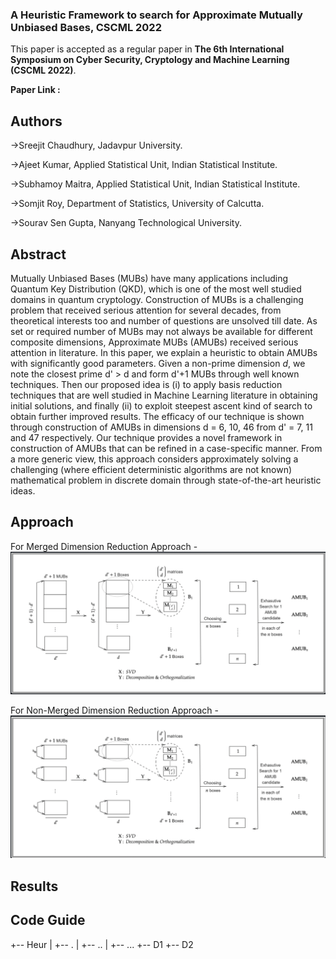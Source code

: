### A Heuristic Framework to search for Approximate Mutually Unbiased Bases, CSCML 2022

This paper is accepted as a regular paper in **The 6th International Symposium on Cyber Security, Cryptology and Machine Learning (CSCML 2022)**.

**Paper Link :**

## Authors
->Sreejit Chaudhury, Jadavpur University.

->Ajeet Kumar, Applied Statistical Unit, Indian Statistical Institute.

->Subhamoy Maitra, Applied Statistical Unit, Indian Statistical Institute.

->Somjit Roy, Department of Statistics, University of Calcutta.

->Sourav Sen Gupta, Nanyang Technological University.

## Abstract
Mutually Unbiased Bases (MUBs) have many applications including Quantum Key Distribution (QKD), which is one of the most well studied domains in quantum cryptology. Construction of MUBs is a challenging problem that received serious attention for several decades, from theoretical interests too and number of questions are unsolved till date. As set or required number of MUBs may not always be available for different composite dimensions, Approximate MUBs (AMUBs) received serious attention in literature. In this paper, we explain a heuristic to obtain AMUBs with significantly good parameters. Given a non-prime dimension $d$, we note the closest prime d' > d and form d'+1 MUBs through well known techniques. Then our proposed idea is (i) to apply basis reduction techniques that are well studied in Machine Learning literature in obtaining initial solutions, and finally (ii) to exploit steepest ascent kind of search to obtain further improved results. The efficacy of our technique is shown through construction of AMUBs in dimensions d = 6, 10, 46 from d' = 7, 11 and 47 respectively. Our technique provides a novel framework in construction of AMUBs that can be refined in a case-specific manner. From a more generic view, this approach considers approximately solving a challenging (where efficient deterministic algorithms are not known) mathematical problem in discrete domain through state-of-the-art heuristic ideas.

## Approach
For Merged Dimension Reduction Approach -
![Merged Approach](/images/MergedSchematic.png)

For Non-Merged Dimension Reduction Approach -
![Non-Merged Approach](/images/NonMergedSchematic.png)

## Results


## Code Guide

+-- Heur
|   +-- .
|   +-- ..
|   +-- ...
+-- D1
+-- D2



